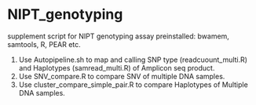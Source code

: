 # NIPT_genotyping
supplement script for NIPT genotyping assay
preinstalled: bwamem, samtools, R, PEAR etc.

1. Use Autopipeline.sh to map and calling SNP type (readcuount_multi.R) and Haplotypes (samread_multi.R) of Amplicon seq product.
2. Use SNV_compare.R to compare SNV of multiple DNA samples.
3. Use cluster_compare_simple_pair.R to compare Haplotypes of Multiple DNA samples.
